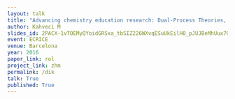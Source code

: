 ```yaml
---
layout: talk
title: "Advancing chemistry education research: Dual-Process Theories, Learning Objects and Student Response Systems (Keynote Lecture)"
author: Kahveci M
slides_id: 2PACX-1vTOEMyQYoidGRSxa_tbSIZ226WXvqESuUkEilH0_pJUJBeMhUux70Oi6xlobUcWwfJq7S4GOhS1sQU9
event: ECRICE
venue: Barcelona
year: 2016
paper_link: rol
project_link: zhm
permalink: /dik
talk: True
published: True
---
```


